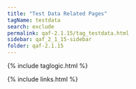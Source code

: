 ```yaml
---
title: "Test Data Related Pages"
tagName: testdata
search: exclude
permalink: qaf-2.1.15/tag_testdata.html
sidebar: qaf_2_1_15-sidebar
folder: qaf-2.1.15
---
```

{% include taglogic.html %}

{% include links.html %}
